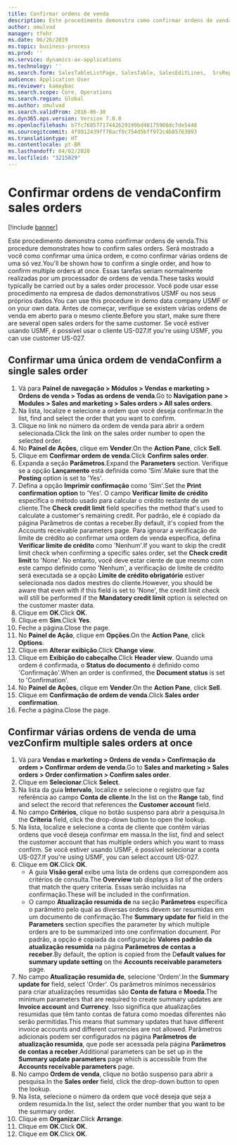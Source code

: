 ```yaml
---
title: Confirmar ordens de venda
description: Este procedimento demonstra como confirmar ordens de venda.
author: omulvad
manager: tfehr
ms.date: 06/26/2019
ms.topic: business-process
ms.prod: ''
ms.service: dynamics-ax-applications
ms.technology: ''
ms.search.form: SalesTableListPage, SalesTable, SalesEditLines,  SrsReportViewerForm, CustConfirmJournal, SysQueryForm, SysQueryFieldLookUp, SysLookup, SalesParmIdLookup
audience: Application User
ms.reviewer: kamaybac
ms.search.scope: Core, Operations
ms.search.region: Global
ms.author: omulvad
ms.search.validFrom: 2016-06-30
ms.dyn365.ops.version: Version 7.0.0
ms.openlocfilehash: b7fc76857717442629199bd48175908dc7de5448
ms.sourcegitcommit: 4f9912439ff78acf0c754d5bff972c4b85763093
ms.translationtype: HT
ms.contentlocale: pt-BR
ms.lasthandoff: 04/02/2020
ms.locfileid: "3215829"
---
```

# <a name="confirm-sales-orders"></a><span data-ttu-id="6e28f-103">Confirmar ordens de venda</span><span class="sxs-lookup"><span data-stu-id="6e28f-103">Confirm sales orders</span></span>

[!include [banner](../../includes/banner.md)]

<span data-ttu-id="6e28f-104">Este procedimento demonstra como confirmar ordens de venda.</span><span class="sxs-lookup"><span data-stu-id="6e28f-104">This procedure demonstrates how to confirm sales orders.</span></span> <span data-ttu-id="6e28f-105">Será mostrado a você como confirmar uma única ordem, e como confirmar várias ordens de uma só vez.</span><span class="sxs-lookup"><span data-stu-id="6e28f-105">You'll be shown how to confirm a single order, and how to confirm multiple orders at once.</span></span> <span data-ttu-id="6e28f-106">Essas tarefas seriam normalmente realizadas por um processador de ordens de venda.</span><span class="sxs-lookup"><span data-stu-id="6e28f-106">These tasks would typically be carried out by a sales order processor.</span></span> <span data-ttu-id="6e28f-107">Você pode usar esse procedimento na empresa de dados demonstrativos USMF ou nos seus próprios dados.</span><span class="sxs-lookup"><span data-stu-id="6e28f-107">You can use this procedure in demo data company USMF or on your own data.</span></span> <span data-ttu-id="6e28f-108">Antes de começar, verifique se existem várias ordens de venda em aberto para o mesmo cliente.</span><span class="sxs-lookup"><span data-stu-id="6e28f-108">Before you start, make sure there are several open sales orders for the same customer.</span></span> <span data-ttu-id="6e28f-109">Se você estiver usando USMF, é possível usar o cliente US-027.</span><span class="sxs-lookup"><span data-stu-id="6e28f-109">If you're using USMF, you can use customer US-027.</span></span>


## <a name="confirm-a-single-sales-order"></a><span data-ttu-id="6e28f-110">Confirmar uma única ordem de venda</span><span class="sxs-lookup"><span data-stu-id="6e28f-110">Confirm a single sales order</span></span>
1. <span data-ttu-id="6e28f-111">Vá para **Painel de navegação > Módulos > Vendas e marketing > Ordens de venda > Todas as ordens de venda**.</span><span class="sxs-lookup"><span data-stu-id="6e28f-111">Go to **Navigation pane > Modules > Sales and marketing > Sales orders > All sales orders**.</span></span>
2. <span data-ttu-id="6e28f-112">Na lista, localize e selecione a ordem que você deseja confirmar.</span><span class="sxs-lookup"><span data-stu-id="6e28f-112">In the list, find and select the order that you want to confirm.</span></span>
3. <span data-ttu-id="6e28f-113">Clique no link no número da ordem de venda para abrir a ordem selecionada.</span><span class="sxs-lookup"><span data-stu-id="6e28f-113">Click the link on the sales order number to open the selected order.</span></span>
4. <span data-ttu-id="6e28f-114">No **Painel de Ações**, clique em **Vender**.</span><span class="sxs-lookup"><span data-stu-id="6e28f-114">On the **Action Pane**, click **Sell**.</span></span>
5. <span data-ttu-id="6e28f-115">Clique em **Confirmar ordem de venda**.</span><span class="sxs-lookup"><span data-stu-id="6e28f-115">Click **Confirm sales order**.</span></span>
6. <span data-ttu-id="6e28f-116">Expanda a seção **Parâmetros**.</span><span class="sxs-lookup"><span data-stu-id="6e28f-116">Expand the **Parameters** section.</span></span> <span data-ttu-id="6e28f-117">Verifique se a opção **Lançamento** está definida como 'Sim'.</span><span class="sxs-lookup"><span data-stu-id="6e28f-117">Make sure that the **Posting** option is set to 'Yes'.</span></span>  
7. <span data-ttu-id="6e28f-118">Defina a opção **Imprimir confirmação** como 'Sim'.</span><span class="sxs-lookup"><span data-stu-id="6e28f-118">Set the **Print confirmation option** to 'Yes'.</span></span> <span data-ttu-id="6e28f-119">O campo **Verificar limite de crédito** especifica o método usado para calcular o crédito restante de um cliente.</span><span class="sxs-lookup"><span data-stu-id="6e28f-119">The **Check credit limit** field specifies the method that's used to calculate a customer's remaining credit.</span></span> <span data-ttu-id="6e28f-120">Por padrão, ele é copiado da página Parâmetros de contas a receber.</span><span class="sxs-lookup"><span data-stu-id="6e28f-120">By default, it's copied from the Accounts receivable parameters page.</span></span> <span data-ttu-id="6e28f-121">Para ignorar a verificação de limite de crédito ao confirmar uma ordem de venda específica, defina **Verificar limite de crédito** como 'Nenhum'.</span><span class="sxs-lookup"><span data-stu-id="6e28f-121">If you want to skip the credit limit check when confirming a specific sales order, set the **Check credit limit** to 'None'.</span></span> <span data-ttu-id="6e28f-122">No entanto, você deve estar ciente de que mesmo com este campo definido como 'Nenhum', a verificação de limite de crédito será executada se a opção **Limite de crédito obrigatório** estiver selecionada nos dados mestres do cliente.</span><span class="sxs-lookup"><span data-stu-id="6e28f-122">However, you should be aware that even with if this field is set to 'None', the credit limit check will still be performed if the **Mandatory credit limit** option is selected on the customer master data.</span></span> 
8. <span data-ttu-id="6e28f-123">Clique em **OK**.</span><span class="sxs-lookup"><span data-stu-id="6e28f-123">Click **OK**.</span></span>
9. <span data-ttu-id="6e28f-124">Clique em **Sim**.</span><span class="sxs-lookup"><span data-stu-id="6e28f-124">Click **Yes**.</span></span>
10. <span data-ttu-id="6e28f-125">Feche a página.</span><span class="sxs-lookup"><span data-stu-id="6e28f-125">Close the page.</span></span>
11. <span data-ttu-id="6e28f-126">No **Painel de Ação**, clique em **Opções**.</span><span class="sxs-lookup"><span data-stu-id="6e28f-126">On the **Action Pane**, click **Options**.</span></span>
12. <span data-ttu-id="6e28f-127">Clique em **Alterar exibição**.</span><span class="sxs-lookup"><span data-stu-id="6e28f-127">Click **Change view**.</span></span>
13. <span data-ttu-id="6e28f-128">Clique em **Exibição do cabeçalho**.</span><span class="sxs-lookup"><span data-stu-id="6e28f-128">Click **Header view**.</span></span> <span data-ttu-id="6e28f-129">Quando uma ordem é confirmada, o **Status do documento** é definido como 'Confirmação'.</span><span class="sxs-lookup"><span data-stu-id="6e28f-129">When an order is confirmed, the **Document status** is set to 'Confirmation'.</span></span> 
14. <span data-ttu-id="6e28f-130">No **Painel de Ações**, clique em **Vender**.</span><span class="sxs-lookup"><span data-stu-id="6e28f-130">On the **Action Pane**, click **Sell**.</span></span>
15. <span data-ttu-id="6e28f-131">Clique em **Confirmação de ordem de venda**.</span><span class="sxs-lookup"><span data-stu-id="6e28f-131">Click **Sales order confirmation**.</span></span>
16. <span data-ttu-id="6e28f-132">Feche a página.</span><span class="sxs-lookup"><span data-stu-id="6e28f-132">Close the page.</span></span>

## <a name="confirm-multiple-sales-orders-at-once"></a><span data-ttu-id="6e28f-133">Confirmar várias ordens de venda de uma vez</span><span class="sxs-lookup"><span data-stu-id="6e28f-133">Confirm multiple sales orders at once</span></span>
1. <span data-ttu-id="6e28f-134">Vá para **Vendas e marketing > Ordens de venda > Confirmação da ordem > Confirmar ordem de venda**.</span><span class="sxs-lookup"><span data-stu-id="6e28f-134">Go to **Sales and marketing > Sales orders > Order confirmation > Confirm sales order**.</span></span>
2. <span data-ttu-id="6e28f-135">Clique em **Selecionar**.</span><span class="sxs-lookup"><span data-stu-id="6e28f-135">Click **Select**.</span></span>
3. <span data-ttu-id="6e28f-136">Na lista da guia **Intervalo**, localize e selecione o registro que faz referência ao campo **Conta de cliente**.</span><span class="sxs-lookup"><span data-stu-id="6e28f-136">In the list on the **Range** tab, find and select the record that references the **Customer account** field.</span></span>
4. <span data-ttu-id="6e28f-137">No campo **Critérios**, clique no botão suspenso para abrir a pesquisa.</span><span class="sxs-lookup"><span data-stu-id="6e28f-137">In the **Criteria** field, click the drop-down button to open the lookup.</span></span>
5. <span data-ttu-id="6e28f-138">Na lista, localize e selecione a conta de cliente que contêm várias ordens que você deseja confirmar em massa.</span><span class="sxs-lookup"><span data-stu-id="6e28f-138">In the list, find and select the customer account that has multiple orders which you want to mass confirm.</span></span> <span data-ttu-id="6e28f-139">Se você estiver usando USMF, é possível selecionar a conta US-027.</span><span class="sxs-lookup"><span data-stu-id="6e28f-139">If you're using USMF, you can select account US-027.</span></span>  
6. <span data-ttu-id="6e28f-140">Clique em **OK**.</span><span class="sxs-lookup"><span data-stu-id="6e28f-140">Click **OK**.</span></span>
    - <span data-ttu-id="6e28f-141">A guia **Visão geral** exibe uma lista de ordens que correspondem aos critérios de consulta.</span><span class="sxs-lookup"><span data-stu-id="6e28f-141">The **Overview** tab displays a list of the orders that match the query criteria.</span></span> <span data-ttu-id="6e28f-142">Essas serão incluídas na confirmação.</span><span class="sxs-lookup"><span data-stu-id="6e28f-142">These will be included in the confirmation.</span></span>  
    - <span data-ttu-id="6e28f-143">O campo **Atualização resumida de** na seção **Parâmetros** especifica o parâmetro pelo qual as diversas ordens devem ser resumidas em um documento de confirmação.</span><span class="sxs-lookup"><span data-stu-id="6e28f-143">The **Summary update for** field in the **Parameters** section specifies the parameter by which multiple orders are to be summarized into one confirmation document.</span></span> <span data-ttu-id="6e28f-144">Por padrão, a opção é copiada da configuração **Valores padrão da atualização resumida** na página **Parâmetros de contas a receber**.</span><span class="sxs-lookup"><span data-stu-id="6e28f-144">By default, the option is copied from the D**efault values for summary update setting** on the **Accounts receivable parameters** page.</span></span>  
7. <span data-ttu-id="6e28f-145">No campo **Atualização resumida de**, selecione 'Ordem'.</span><span class="sxs-lookup"><span data-stu-id="6e28f-145">In the **Summary update for** field, select 'Order'.</span></span> <span data-ttu-id="6e28f-146">Os parâmetros mínimos necessários para criar atualizações resumidas são **Conta de fatura** e **Moeda**.</span><span class="sxs-lookup"><span data-stu-id="6e28f-146">The minimum parameters that are required to create summary updates are **Invoice account** and **Currency**.</span></span> <span data-ttu-id="6e28f-147">Isso significa que atualizações resumidas que têm tanto contas de fatura como moedas diferentes não serão permitidas.</span><span class="sxs-lookup"><span data-stu-id="6e28f-147">This means that summary updates that have different invoice accounts and different currencies are not allowed.</span></span> <span data-ttu-id="6e28f-148">Parâmetros adicionais podem ser configurados na página **Parâmetros de atualização resumida**, que pode ser acessada pela página **Parâmetros de contas a receber**.</span><span class="sxs-lookup"><span data-stu-id="6e28f-148">Additional parameters can be set up in the **Summary update parameters** page which is accessible from the **Accounts receivable parameters** page.</span></span> 
8. <span data-ttu-id="6e28f-149">No campo **Ordem de venda**, clique no botão suspenso para abrir a pesquisa.</span><span class="sxs-lookup"><span data-stu-id="6e28f-149">In the **Sales order** field, click the drop-down button to open the lookup.</span></span>
9. <span data-ttu-id="6e28f-150">Na lista, selecione o número da ordem que você deseja que seja a ordem resumida.</span><span class="sxs-lookup"><span data-stu-id="6e28f-150">In the list, select the order number that you want to be the summary order.</span></span>
10. <span data-ttu-id="6e28f-151">Clique em **Organizar**.</span><span class="sxs-lookup"><span data-stu-id="6e28f-151">Click **Arrange**.</span></span>
11. <span data-ttu-id="6e28f-152">Clique em **OK**.</span><span class="sxs-lookup"><span data-stu-id="6e28f-152">Click **OK**.</span></span>
12. <span data-ttu-id="6e28f-153">Clique em **OK**.</span><span class="sxs-lookup"><span data-stu-id="6e28f-153">Click **OK**.</span></span>

